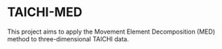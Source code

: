 # TAICHI-MED
This project aims to apply the Movement Element Decomposition (MED) method to three-dimensional TAICHI data.
